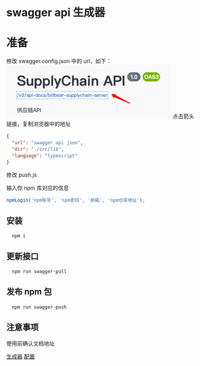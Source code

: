 # swagger api 生成器

# 准备

修改 swagger.config.json 中的 url，如下：
![示意图](./20210107111733.png)
点击箭头链接，复制浏览器中的地址

```json
{
  "url": "swagger api json",
  "dir": "./src/lib",
  "language": "typescript"
}
```

修改 push.js

输入你 npm 库对应的信息

```js
npmLogin('npm账号', 'npm密码', '邮箱', 'npm仓库地址');
```

## 安装

```shell
  npm i
```

## 更新接口

```shell
  npm run swagger-pull
```

## 发布 npm 包

```shell
  npm run swagger-push
```

## 注意事项

使用前确认文档地址

[生成器](https://github.com/hosseinmd/swagger-typescript)
[配置](swagger.config.json)
